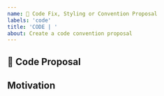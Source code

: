 ```yaml
---
name: 🤖 Code Fix, Styling or Convention Proposal
labels: 'code'
title: 'CODE | '
about: Create a code convention proposal
---
```


## 🤖 Code Proposal
<!-- (A clear and concise description of what the proposal is.) -->





## Motivation
<!-- why? -->





<!-- OPTIONAL
## Example

## Production Example
- https://github.com/facebook/react
- https://github.com/hypertuner-hypertuner-backend
-->
